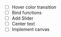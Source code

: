 
-[ ] Hover color transition
-[ ] Bind functions
-[ ] Add Slider
-[ ] Center text
-[ ] Implement canvas
